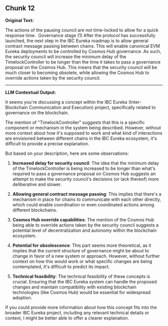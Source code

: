 ## Chunk 12

**Original Text:**

The actions of the pausing council are not time-locked to allow for a quick response time. ​
Governance stage (1)
After the protocol has successfully launched, the next step in the IBC Eureka roadmap is to allow general contract message passing between chains. This will enable canonical EVM Eureka deployments to be controlled by Cosmos Hub governance. As such, the security council will increase the minimum delay of the TimelockController to be longer than the time it takes to pass a governance proposal on the Cosmos Hub. This means that the security council will be much closer to becoming obsolete, while allowing the Cosmos Hub to override actions taken by the security council.

---

**LLM Contextual Output:**

It seems you're discussing a concept within the IBC Eureka (Inter-Blockchain Communication and Execution) project, specifically related to governance on the blockchain.

The mention of "TimelockController" suggests that this is a specific component or mechanism in the system being described. However, without more context about how it's supposed to work and what kind of interactions are envisioned between different chains in the IBC Eureka ecosystem, it's difficult to provide a precise explanation.

But based on your description, here are some observations:

1. **Increased delay for security council**: The idea that the minimum delay of the TimelockController is being increased to be longer than what's required to pass a governance proposal on Cosmos Hub suggests an attempt to make the security council's decisions (or lack thereof) more deliberative and slower.

2. **Allowing general contract message passing**: This implies that there's a mechanism in place for chains to communicate with each other directly, which could enable coordination or even coordinated actions among different blockchains. 

3. **Cosmos Hub override capabilities**: The mention of the Cosmos Hub being able to override actions taken by the security council suggests a potential level of decentralization and autonomy within the blockchain ecosystem.

4. **Potential for obsolescence**: This part seems more theoretical, as it implies that the current structure of governance might be about to change in favor of a new system or approach. However, without further context on how this would work or what specific changes are being contemplated, it's difficult to predict its impact.

5. **Technical feasibility**: The technical feasibility of these concepts is crucial. Ensuring that the IBC Eureka system can handle the proposed changes and maintain compatibility with existing blockchain technologies (like Cosmos Hub) would be essential for widespread adoption.

If you could provide more information about how this concept fits into the broader IBC Eureka project, including any relevant technical details or context, I might be better able to offer a clearer explanation.
